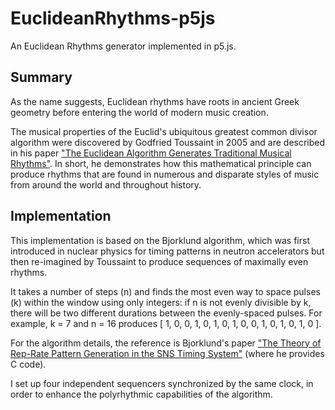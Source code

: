 # EuclideanRhythms-p5js
An Euclidean Rhythms generator implemented in p5.js.

## Summary

As the name suggests, Euclidean rhythms have roots in ancient Greek geometry before entering the world of modern music creation.

The musical properties of the Euclid's ubiquitous greatest common divisor algorithm were discovered by Godfried Toussaint in 2005 and are described in his paper ["The Euclidean Algorithm Generates Traditional Musical Rhythms"](http://cgm.cs.mcgill.ca/~godfried/publications/banff.pdf). In short, he demonstrates how this mathematical principle can produce rhythms that are found in numerous and disparate styles of music from around the world and throughout history.

## Implementation

This implementation is based on the Bjorklund algorithm, which was first introduced in nuclear physics for timing patterns in neutron accelerators but then re-imagined by Toussaint to produce sequences of maximally even rhythms.

It takes a number of steps (n) and finds the most even way to space pulses (k) within the window using only integers: if n is not evenly divisible by k, there will be two different durations between the evenly-spaced pulses. For example, k = 7 and n = 16 produces [ 1, 0, 0, 1, 0, 1, 0, 1, 0, 0, 1, 0, 1, 0, 1, 0 ].

For the algorithm details, the reference is Bjorklund's paper ["The Theory of Rep-Rate Pattern Generation in the SNS Timing System"](https://www.semanticscholar.org/paper/The-Theory-of-Rep-Rate-Pattern-Generation-in-the-Bjorklund/c652d0a32895afc5d50b6527447824c31a553659) (where he provides C code).

I set up four independent sequencers synchronized by the same clock, in order to enhance the polyrhythmic capabilities of the algorithm.
